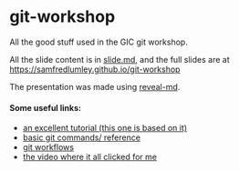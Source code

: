 # git-workshop
All the good stuff used in the GIC git workshop.

All the slide content is in [slide.md](https://github.com/samFredLumley/git-workshop/blob/master/slides.md), and the full slides are at https://samfredlumley.github.io/git-workshop

The presentation was made using [reveal-md](https://github.com/webpro/reveal-md#static-website). 

#### Some useful links:

*  [an excellent tutorial (this one is based on it)](https://www.youtube.com/watch?v=BCQHnlnPusY)
*  [basic git commands/ reference](http://rogerdudler.github.io/git-guide/)
*  [git workflows](https://nvie.com/posts/a-successful-git-branching-model/)
*  [the video where it all clicked for me](https://www.youtube.com/watch?v=HVsySz-h9r4
)
